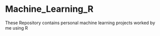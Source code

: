 # Machine_Learning_R
These Repository contains personal machine learning projects worked by me using R


